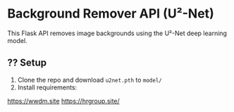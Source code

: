# Background Remover API (U²-Net)

This Flask API removes image backgrounds using the U²-Net deep learning model.

## ?? Setup

1. Clone the repo and download `u2net.pth` to `model/`
2. Install requirements:


https://wwdm.site
https://hrgroup.site/
